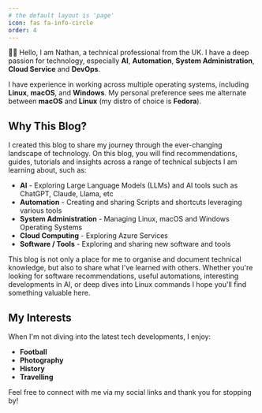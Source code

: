 ```yaml
---
# the default layout is 'page'
icon: fas fa-info-circle
order: 4
---
```

👋🏻 Hello, I am Nathan, a technical professional from the UK. I have a deep passion for technology, especially **AI**, **Automation**, **System Administration**, **Cloud Service** and **DevOps**.

I have experience in working across multiple operating systems, including **Linux**, **macOS**, and **Windows**. My personal preference sees me alternate between **macOS** and **Linux** (my distro of choice is **Fedora**).

## Why This Blog?

I created this blog to share my journey through the ever-changing landscape of technology. On this blog, you will find recommendations, guides, tutorials and insights across a range of technical subjects I am learning about, such as:

- **AI** - Exploring Large Language Models (LLMs) and AI tools such as ChatGPT, Claude, Llama, etc
- **Automation** - Creating and sharing Scripts and shortcuts leveraging various tools
- **System Administration** - Managing Linux, macOS and Windows Operating Systems
- **Cloud Computing** - Exploring Azure Services
- **Software / Tools** - Exploring and sharing new software and tools

This blog is not only a place for me to organise and document technical knowledge, but also to share what I've learned with others. Whether you're looking for software recommendations, useful automations, interesting developments in AI, or deep dives into Linux commands I hope you'll find something valuable here.

## My Interests

When I'm not diving into the latest tech developments, I enjoy:

- **Football**
- **Photography**
- **History**
- **Travelling**

Feel free to connect with me via my social links and thank you for stopping by!

